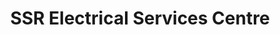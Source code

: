 ---
title: "SSR Electrical Services Centre"
url: /karachi/ssr-electrical-services-centre/
shop: shop
---